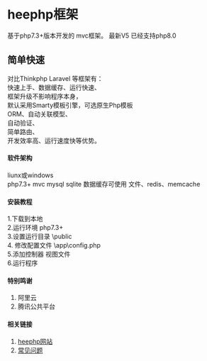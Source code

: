 # heephp框架 

基于php7.3+版本开发的 mvc框架。
最新V5 已经支持php8.0

## 简单快速
对比Thinkphp Laravel 等框架有：\
快速上手、数据缓存、运行快速、\
框架升级不影响程序本身，\
默认采用Smarty模板引擎，可选原生Php模板\
ORM、自动关联模型、\
自动验证、\
简单路由、\
开发效率高、运行速度快等优势。

#### 软件架构
liunx或windows\
php7.3+ mvc mysql sqlite 数据缓存可使用 文件、redis、memcache 

#### 安装教程
1.下载到本地\
2.运行环境 php7.3+\
3.设置运行目录 \public \
4. 修改配置文件 \app\config.php\
5.添加控制器 视图文件\
6.运行程序

#### 特别鸣谢

1.  阿里云
2.  腾讯公共平台


#### 相关链接

1.  [heephp网站](http://www.heephp.cn)
2.  [常见问题](http://doc.heephp.cn)